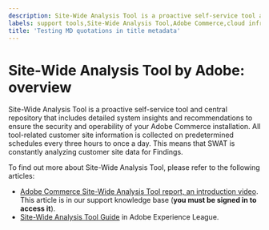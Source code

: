 ```yaml
---
description: Site-Wide Analysis Tool is a proactive self-service tool and central repository that includes detailed system insights and recommendations to ensure the security and operability of your Adobe Commerce installation. All tool-related customer site information is collected on predetermined schedules every three hours to once a day. This means that SWAT is constantly analyzing customer site data for Findings.
labels: support tools,Site-Wide Analysis Tool,Adobe Commerce,cloud infrastructure,Magento
title: 'Testing MD quotations in title metadata'
---
```


# Site-Wide Analysis Tool by Adobe: overview

Site-Wide Analysis Tool is a proactive self-service tool and central repository that includes detailed system insights and recommendations to ensure the security and operability of your Adobe Commerce installation. All tool-related customer site information is collected on predetermined schedules every three hours to once a day. This means that SWAT is constantly analyzing customer site data for Findings.

To find out more about Site-Wide Analysis Tool, please refer to the following articles:

* [Adobe Commerce Site-Wide Analysis Tool report, an introduction video](https://support.magento.com/hc/en-us/articles/360048980691-Magento-Site-Wide-Analysis-Tool-report-an-introduction-video). This article is in our support knowledge base (**you must be signed in to access it**).
* [Site-Wide Analysis Tool Guide](https://experienceleague.adobe.com/docs/commerce-operations/tools/site-wide-analysis-tool/intro.html?lang=en) in Adobe Experience League.